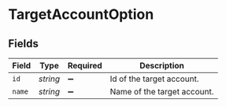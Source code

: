 # TargetAccountOption


## Fields

| Field                       | Type                        | Required                    | Description                 |
| --------------------------- | --------------------------- | --------------------------- | --------------------------- |
| `id`                        | *string*                    | :heavy_minus_sign:          | Id of the target account.   |
| `name`                      | *string*                    | :heavy_minus_sign:          | Name of the target account. |